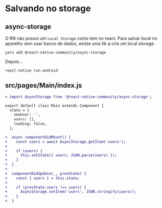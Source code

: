# Salvando no storage

## async-storage

O RN não possui um `Local Storage` como tem no react. Para salvar local no
aparelho sem usar banco de dados, existe uma lib q cria um local storage.

`yarn add @react-native-community/async-storage`

Depois...

`react-native run-android`

## src/pages/Main/index.js

```diff
+ import AsyncStorage from '@react-native-community/async-storage';

export default class Main extends Component {
  state = {
    newUser: '',
    users: [],
    loading: false,
  };

+  async componentDidMount() {
+    const users = await AsyncStorage.getItem('users');
+
+    if (users) {
+      this.setState({ users: JSON.parse(users) });
+    }
+  }
+
+  componentDidUpdate(_, prevState) {
+    const { users } = this.state;
+
+    if (prevState.users !== users) {
+      AsyncStorage.setItem('users', JSON.stringify(users));
+    }
+  }
```
